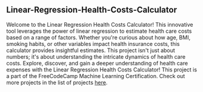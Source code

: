 ## Linear-Regression-Health-Costs-Calculator

Welcome to the Linear Regression Health Costs Calculator! This innovative tool leverages the power of linear regression to estimate health care costs based on a range of factors. 
Whether you're curious about how age, BMI, smoking habits, or other variables impact health insurance costs, this calculator provides insightful estimates.
This project isn't just about numbers; it's about understanding the intricate dynamics of health care costs.
Explore, discover, and gain a deeper understanding of health care expenses with the Linear Regression Health Costs Calculator!
This project is a part of the FreeCodeCamp Machine Learning Certification. Check out more projects in the list of projects [here](https://github.com/cyborgsuh/fcc_machine_learning_projects).
